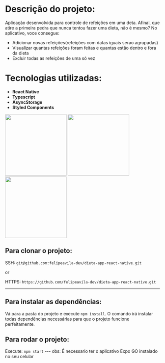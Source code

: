 # Descrição do projeto:

Aplicação desenvolvida para controle de refeições em uma deta. Afinal, que atire a primeira pedra que nunca tentou fazer uma dieta, não é mesmo?
No aplicativo, voce consegue:
  - Adicionar novas refeições(refeições com datas iguais serao agrupadas)
  - Visualizar quantas refeições foram feitas e quantas estão dentro e fora da dieta
  - Excluir todas as refeições de uma só vez


# Tecnologias utilizadas:

- <b> React Native</b>
- <b> Typescript </b>
- <b> AsyncStorage </b>
- <b> Styled Components </b>

<div>
  <img src="https://user-images.githubusercontent.com/26674677/206923518-071fc20c-864b-4820-a19d-956dd02bb819.jpg" width='200' />
  <img src="https://user-images.githubusercontent.com/26674677/206923832-263141a3-ce18-4236-86dc-7eb5eec91a5b.jpg" width='200' />
  <img src="https://user-images.githubusercontent.com/26674677/206923903-ad6039a4-0b44-4abf-ac7a-33a0e490c5eb.jpg" width='200' />
</div>



## Para clonar o projeto:

SSH: `git@github.com:felipeavila-dev/dieta-app-react-native.git`

or

HTTPS: `https://github.com/felipeavila-dev/dieta-app-react-native.git`

---

## Para instalar as dependências:

Vá para a pasta do projeto e execute `npm install`.
O comando irá instalar todas dependências necessárias para que o projeto funcione perfeitamente.

## Para rodar o projeto:

Execute: `npm start` --- obs: É necessario ter o aplicativo Expo GO instalado no seu celular


